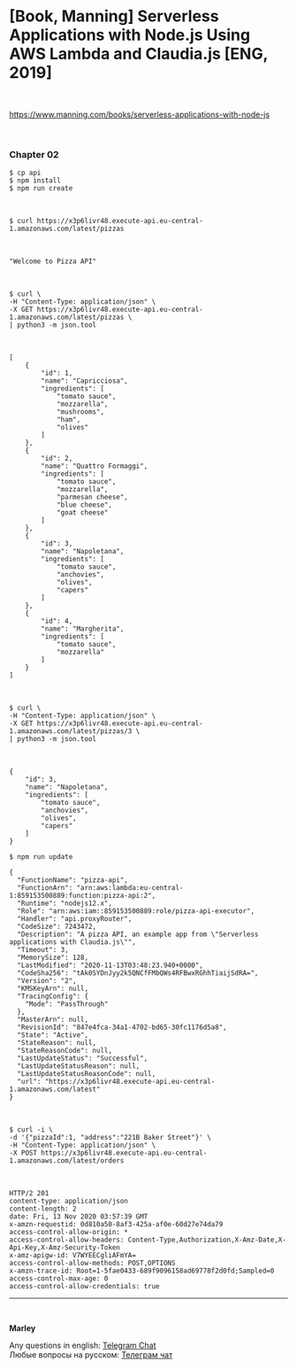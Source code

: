 # [Book, Manning] Serverless Applications with Node.js Using AWS Lambda and Claudia.js [ENG, 2019]

<br/>

https://www.manning.com/books/serverless-applications-with-node-js

<br/>

### Chapter 02

    $ cp api
    $ npm install
    $ npm run create

<br/>

    $ curl https://x3p6livr48.execute-api.eu-central-1.amazonaws.com/latest/pizzas

<br/>

```
"Welcome to Pizza API"
```

<br/>

    $ curl \
    -H "Content-Type: application/json" \
    -X GET https://x3p6livr48.execute-api.eu-central-1.amazonaws.com/latest/pizzas \
    | python3 -m json.tool

<br/>

```
[
    {
        "id": 1,
        "name": "Capricciosa",
        "ingredients": [
            "tomato sauce",
            "mozzarella",
            "mushrooms",
            "ham",
            "olives"
        ]
    },
    {
        "id": 2,
        "name": "Quattro Formaggi",
        "ingredients": [
            "tomato sauce",
            "mozzarella",
            "parmesan cheese",
            "blue cheese",
            "goat cheese"
        ]
    },
    {
        "id": 3,
        "name": "Napoletana",
        "ingredients": [
            "tomato sauce",
            "anchovies",
            "olives",
            "capers"
        ]
    },
    {
        "id": 4,
        "name": "Margherita",
        "ingredients": [
            "tomato sauce",
            "mozzarella"
        ]
    }
]

```

<br/>

    $ curl \
    -H "Content-Type: application/json" \
    -X GET https://x3p6livr48.execute-api.eu-central-1.amazonaws.com/latest/pizzas/3 \
    | python3 -m json.tool

<br/>

```
{
    "id": 3,
    "name": "Napoletana",
    "ingredients": [
        "tomato sauce",
        "anchovies",
        "olives",
        "capers"
    ]
}

```

    $ npm run update

```
{
  "FunctionName": "pizza-api",
  "FunctionArn": "arn:aws:lambda:eu-central-1:859153500889:function:pizza-api:2",
  "Runtime": "nodejs12.x",
  "Role": "arn:aws:iam::859153500889:role/pizza-api-executor",
  "Handler": "api.proxyRouter",
  "CodeSize": 7243472,
  "Description": "A pizza API, an example app from \"Serverless applications with Claudia.js\"",
  "Timeout": 3,
  "MemorySize": 128,
  "LastModified": "2020-11-13T03:48:23.940+0000",
  "CodeSha256": "tAk0SYDnJyy2k5QNCfFMbQWs4RFBwxRGhhTiaijSdRA=",
  "Version": "2",
  "KMSKeyArn": null,
  "TracingConfig": {
    "Mode": "PassThrough"
  },
  "MasterArn": null,
  "RevisionId": "847e4fca-34a1-4702-bd65-30fc1176d5a8",
  "State": "Active",
  "StateReason": null,
  "StateReasonCode": null,
  "LastUpdateStatus": "Successful",
  "LastUpdateStatusReason": null,
  "LastUpdateStatusReasonCode": null,
  "url": "https://x3p6livr48.execute-api.eu-central-1.amazonaws.com/latest"
}
```

<br/>

    $ curl -i \
    -d '{"pizzaId":1, "address":"221B Baker Street"}' \
    -H "Content-Type: application/json" \
    -X POST https://x3p6livr48.execute-api.eu-central-1.amazonaws.com/latest/orders

<br/>

```
HTTP/2 201
content-type: application/json
content-length: 2
date: Fri, 13 Nov 2020 03:57:39 GMT
x-amzn-requestid: 0d810a50-8af3-425a-af0e-60d27e74da79
access-control-allow-origin: *
access-control-allow-headers: Content-Type,Authorization,X-Amz-Date,X-Api-Key,X-Amz-Security-Token
x-amz-apigw-id: V7WYEECgliAFmYA=
access-control-allow-methods: POST,OPTIONS
x-amzn-trace-id: Root=1-5fae0433-689f9096158ad69778f2d0fd;Sampled=0
access-control-max-age: 0
access-control-allow-credentials: true
```

---

<br/>

**Marley**

Any questions in english: <a href="https://jsdev.org/chat/">Telegram Chat</a>  
Любые вопросы на русском: <a href="https://jsdev.ru/chat/">Телеграм чат</a>

